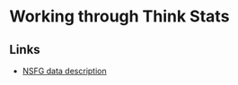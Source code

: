 Working through Think Stats
===========================


Links
-----

* [NSFG data description](http://www.cdc.gov/nchs/nsfg/nsfg_cycle6.htm)

